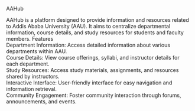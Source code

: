 AAHub

AAHub is a platform designed to provide information and resources related to Addis Ababa University (AAU). It aims to centralize departmental information, course details, and study resources for students and faculty members.
Features <br>
    Department Information: Access detailed information about various departments within AAU.<br>
    Course Details: View course offerings, syllabi, and instructor details for each department.<br>
    Study Resources: Access study materials, assignments, and resources shared by instructors.<br>
    Interactive Interface: User-friendly interface for easy navigation and information retrieval.<br>
    Community Engagement: Foster community interaction through forums, announcements, and events.<br>



